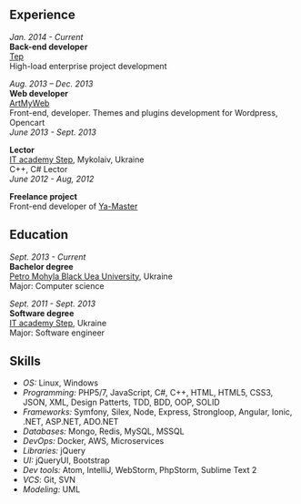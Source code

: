 ## Experience

*Jan. 2014 - Current*  
**Back-end developer**  
[Tep](http://tep.io/)  
High-load enterprise project development

*Aug. 2013 – Dec. 2013*  
**Web developer**  
[ArtMyWeb](http://artmyweb.com/)  
Front-end, developer. Themes and plugins development for Wordpress, Opencart  
*June 2013 - Sept. 2013*

**Lector**  
[IT academy Step](http://itstep.org/), Mykolaiv, Ukraine  
C++, C# Lector  
*June 2012 - Aug, 2012*  

**Freelance project**  
Front-end developer of [Ya-Master](http://ya-master.com.ua/)  

## Education
*Sept. 2013 - Current*  
**Bachelor degree**  
[Petro Mohyla Black Uea University](http://chdu.edu.ua/), Ukraine  
Major: Computer science  

*Sept. 2011 - Sept. 2013*  
**Software degree**  
[IT academy Step](http://itstep.org/), Ukraine  
Major: Software engineer  

## Skills
* *OS:* Linux, Windows
* *Programming:* PHP5/7, JavaScript, C#, C++, HTML, HTML5, CSS3, JSON, XML, Design Patterts, TDD, BDD, OOP, SOLID
* *Frameworks:* Symfony, Silex, Node, Express, Strongloop, Angular, Ionic, .NET, ASP.NET, ADO.NET
* *Databases:* Mongo, Redis, MySQL, MSSQL
* *DevOps:* Docker, AWS, Microservices
* *Libraries:* jQuery
* *UI:* jQueryUI, Bootstrap
* *Dev tools:* Atom, IntelliJ, WebStorm, PhpStorm, Sublime Text 2
* *VCS*: Git, SVN
* *Modeling:* UML

